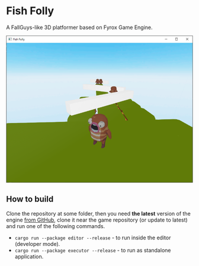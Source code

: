# Fish Folly

A FallGuys-like 3D platformer based on Fyrox Game Engine.

![Fish Folly](pics/screenshot.png)

## How to build

Clone the repository at some folder, then you need **the latest** version of the engine 
[from GitHub](https://github.com/FyroxEngine/Fyrox), clone it near the game repository (or update to latest) and run 
one of the following commands. 

- `cargo run --package editor --release` - to run inside the editor (developer mode).
- `cargo run --package executor --release` - to run as standalone application.